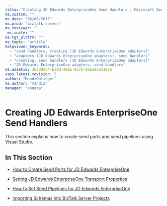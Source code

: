 ```yaml
---
title: "Creating JD Edwards EnterpriseOne Send Handlers | Microsoft Docs"
ms.custom: ""
ms.date: "06/08/2017"
ms.prod: "biztalk-server"
ms.reviewer: ""
 ms.suite: ""
ms.tgt_pltfrm: ""
ms.topic: "article"
helpviewer_keywords: 
  - "send handlers, creating [JD Edwards EnterpriseOne adapters]"
  - "adapters [JD Edwards EnterpriseOne adapters], send handlers"
  - "creating, send handlers [JD Edwards EnterpriseOne adapters]"
  - "JD Edwards EnterpriseOne adapters, send handlers"
ms.assetid: 363393c4-b3dd-4ea5-857b-b662ec013676
caps.latest.revision: 5
author: "MandiOhlinger"
ms.author: "mandia"
manager: "anneta"
---
```

# Creating JD Edwards EnterpriseOne Send Handlers
This section explains how to create send ports and send pipelines using Visual Studio.  
  
## In This Section  
  
-   [How to Create Send Ports for JD Edwards EnterpriseOne](../core/how-to-create-send-ports-for-jd-edwards-enterpriseone.md)  
  
-   [Setting JD Edwards EnterpriseOne Transport Properties](../core/setting-jd-edwards-enterpriseone-transport-properties.md)  
  
-   [How to Set Send Pipelines for JD Edwards EnterpriseOne](../core/how-to-set-send-pipelines-for-jd-edwards-enterpriseone.md)  
  
-   [Importing Schemas into BizTalk Server Projects](../core/importing-schemas-into-biztalk-server-projects2.md)